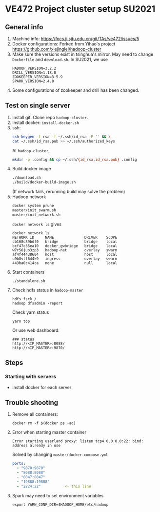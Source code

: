 # VE472 Project cluster setup SU2021
## General info
1. Machine info: https://focs.ji.sjtu.edu.cn/git/TAs/ve472/issues/5
2. Docker configurations: Forked from Yihao's project https://github.com/xiejinglei/hadoop-cluster
3. Make sure the versions exist in tsinghua's mirror. May need to change `Dockerfile` and `download.sh`. In SU2021, we use 
    ```
    HADOOP_VERSION=3.2.2
    DRILL_VERSION=1.18.0
    ZOOKEEPER_VERSION=3.5.9
    SPARK_VERSION=2.4.8
    ```
4. Some configurations of zookeeper and drill has been changed.


## Test on single server
1. Install git. Clone repo `hadoop-cluster`.
2. Install docker: `install-docker.sh`
3. ssh: 
    ```bash
    ssh-keygen -t rsa -f ~/.ssh/id_rsa -P '' && \
    cat ~/.ssh/id_rsa.pub >> ~/.ssh/authorized_keys
    ```
    At `hadoop-cluster`,
    ```bash
    mkdir -p .config && cp ~/.ssh/{id_rsa,id_rsa.pub} .config
    ```
4. Build docker image
    ```bash
    ./download.sh
    ./build/docker-build-image.sh
    ```
    (If network fails, rerunning build may solve the problem)
5. Hadoop network
    ```bash
    docker system prune
    master/init_swarm.sh
    master/init_network.sh
    ```
    `docker network ls` gives
    ```
    docker network ls
    NETWORK ID     NAME              DRIVER    SCOPE
    cb168c89bdf0   bridge            bridge    local
    bcf47c35ea10   docker_gwbridge   bridge    local
    w7r56juo3zp3   hadoop-net        overlay   swarm
    af4f44438604   host              host      local
    u9b8vtf644k9   ingress           overlay   swarm
    443ba0c414ca   none              null      local
    ```
6. Start containers
    ```
    ./standalone.sh
    ```
7. Check hdfs status in `hadoop-master`
    ```
    hdfs fsck /   
    hadoop dfsadmin -report
    ```
    Check yarn status
    ```
    yarn top   
    ```
    Or use web dashboard:
    ```
    ### status
    http://<IP_MASTER>:8088/
    http://<IP_MASTER>:9870/
    ```



## Steps
### Starting with servers
- Install docker for each server




## Trouble shooting
1. Remove all containers: 
   ```
   docker rm -f $(docker ps -aq)
   ```

2. Error when starting master container
   ```
   Error starting userland proxy: listen tcp4 0.0.0.0:22: bind: address already in use
   ```
   Solved by changing `master/docker-compose.yml`
    ```yml
    ports:
      - "9870:9870"
      - "8088:8088"
      - "8047:8047"
      - "19888:19888"
      - "2224:22"           <- this line
    ```
3. Spark may need to set environment variables
    ```
    export YARN_CONF_DIR=$HADOOP_HOME/etc/hadoop
    ```
